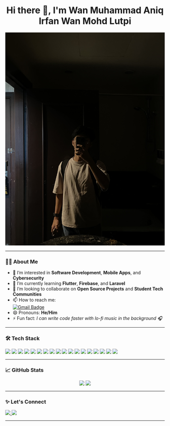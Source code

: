 <h1 align="center">Hi there 👋, I'm Wan Muhammad Aniq Irfan Wan Mohd Lutpi</h1>

<p align="center">
  <img src="assets/images/IMG_9349.JPG" width="600" alt="Aniq Banner" />
</p>


---

### 👨‍💻 About Me

- 👀 I’m interested in **Software Development**, **Mobile Apps**, and **Cybersecurity**
- 🌱 I’m currently learning **Flutter**, **Firebase**, and **Laravel**
- 💞️ I’m looking to collaborate on **Open Source Projects** and **Student Tech Communities**
- 📫 How to reach me:  
  [![Gmail Badge](https://img.shields.io/badge/-aniqlutpi@gmail.com-c14438?style=flat&logo=Gmail&logoColor=white)](mailto:aniqirfan1809@gmail.com)
- 😄 Pronouns: **He/Him**
- ⚡ Fun fact: *I can write code faster with lo-fi music in the background 🎧*

---

### 🛠️ Tech Stack

<p align="left">
  <!-- Frontend -->
  <img src="https://img.shields.io/badge/Dart-0175C2?style=for-the-badge&logo=dart&logoColor=white"/>
  <img src="https://img.shields.io/badge/Flutter-02569B?style=for-the-badge&logo=flutter&logoColor=white"/>
  <img src="https://img.shields.io/badge/HTML5-E34F26?style=for-the-badge&logo=html5&logoColor=white"/>
  <img src="https://img.shields.io/badge/CSS3-1572B6?style=for-the-badge&logo=css3&logoColor=white"/>
  <img src="https://img.shields.io/badge/JavaScript-F7DF1E?style=for-the-badge&logo=javascript&logoColor=black"/>
  <img src="https://img.shields.io/badge/React-61DAFB?style=for-the-badge&logo=react&logoColor=black"/>
  
  <!-- Backend -->
  <img src="https://img.shields.io/badge/Laravel-F05340?style=for-the-badge&logo=laravel&logoColor=white"/>
  <img src="https://img.shields.io/badge/PHP-777BB4?style=for-the-badge&logo=php&logoColor=white"/>
  <img src="https://img.shields.io/badge/Node.js-339933?style=for-the-badge&logo=node.js&logoColor=white"/>
  <img src="https://img.shields.io/badge/Java-ED8B00?style=for-the-badge&logo=java&logoColor=white"/>
  <img src="https://img.shields.io/badge/Python-3776AB?style=for-the-badge&logo=python&logoColor=white"/>

  <!-- Database & Cloud -->
  <img src="https://img.shields.io/badge/MySQL-00758F?style=for-the-badge&logo=mysql&logoColor=white"/>
  <img src="https://img.shields.io/badge/Firebase-FFCA28?style=for-the-badge&logo=firebase&logoColor=black"/>
  <img src="https://img.shields.io/badge/MongoDB-47A248?style=for-the-badge&logo=mongodb&logoColor=white"/>
  
  <!-- Tools & Others -->
  <img src="https://img.shields.io/badge/Git-F05032?style=for-the-badge&logo=git&logoColor=white"/>
  <img src="https://img.shields.io/badge/Docker-2496ED?style=for-the-badge&logo=docker&logoColor=white"/>
  <img src="https://img.shields.io/badge/VS_Code-007ACC?style=for-the-badge&logo=visualstudiocode&logoColor=white"/>
  <img src="https://img.shields.io/badge/Postman-FF6C37?style=for-the-badge&logo=postman&logoColor=white"/>
</p>

---

### 📈 GitHub Stats

<p align="center">
  <img src="https://github-readme-stats.vercel.app/api?username=aniqbinlutpi&show_icons=true&theme=tokyonight" width="47%" />
  <img src="https://github-readme-streak-stats.herokuapp.com/?user=aniqbinlutpi&theme=tokyonight" width="47%" />
</p>

---

### ✨ Let's Connect

<p align="left">
  <a href="www.linkedin.com/in/wan-aniq-wan-lutpi" target="_blank">
    <img src="https://img.shields.io/badge/-LinkedIn-0A66C2?style=for-the-badge&logo=Linkedin&logoColor=white"/>
  </a>
  <a href="mailto:aniqirfan1809@gmail.com">
    <img src="https://img.shields.io/badge/-Email-c14438?style=for-the-badge&logo=Gmail&logoColor=white"/>
  </a>
</p>

---

<!---
aniqbinlutpi/aniqbinlutpi is a ✨ special ✨ repository because its `README.md` (this file) appears on your GitHub profile.
You can click the Preview link to take a look at your changes.
--->

